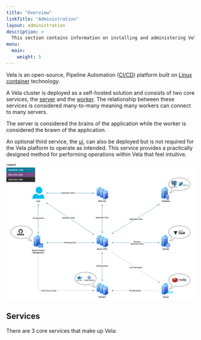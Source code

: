 ```yaml
---
title: "Overview"
linkTitle: "Administration"
layout: administration
description: >
  This section contains information on installing and administering Vela.
menu:
  main:
    weight: 5
---
```


Vela is an open-source, Pipeline Automation ([CI/CD](https://www.redhat.com/en/topics/devops/what-is-ci-cd)) platform built on [Linux container](https://linuxcontainers.org/) technology.

A Vela cluster is deployed as a self-hosted solution and consists of two core services, the [server](/docs/administration/server/) and the [worker](/docs/administration/worker/). The relationship between these services is considered many-to-many meaning many workers can connect to many servers.

The server is considered the brains of the application while the worker is considered the brawn of the application.

An optional third service, the [ui](/docs/administration/ui/), can also be deployed but is not required for the Vela platform to operate as intended. This service provides a practically designed method for performing operations within Vela that feel intuitive.

![Vela Overview](vela.png)

## Services

There are 3 core services that make up Vela:
